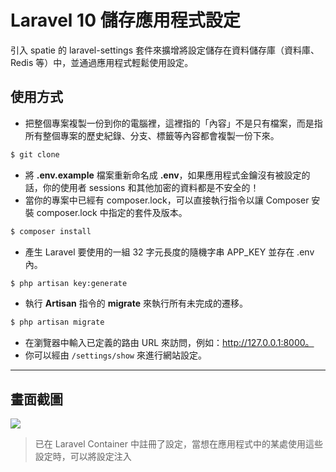 # Laravel 10 儲存應用程式設定

引入 spatie 的 laravel-settings 套件來擴增將設定儲存在資料儲存庫（資料庫、Redis 等）中，並通過應用程式輕鬆使用設定。

## 使用方式
- 把整個專案複製一份到你的電腦裡，這裡指的「內容」不是只有檔案，而是指所有整個專案的歷史紀錄、分支、標籤等內容都會複製一份下來。
```sh
$ git clone
```
- 將 __.env.example__ 檔案重新命名成 __.env__，如果應用程式金鑰沒有被設定的話，你的使用者 sessions 和其他加密的資料都是不安全的！
- 當你的專案中已經有 composer.lock，可以直接執行指令以讓 Composer 安裝 composer.lock 中指定的套件及版本。
```sh
$ composer install
```
- 產生 Laravel 要使用的一組 32 字元長度的隨機字串 APP_KEY 並存在 .env 內。
```sh
$ php artisan key:generate
```
- 執行 __Artisan__ 指令的 __migrate__ 來執行所有未完成的遷移。
```sh
$ php artisan migrate
```
- 在瀏覽器中輸入已定義的路由 URL 來訪問，例如：http://127.0.0.1:8000。
- 你可以經由 `/settings/show` 來進行網站設定。

----

## 畫面截圖
![](https://i.imgur.com/MhFIOet.png)
> 已在 Laravel Container 中註冊了設定，當想在應用程式中的某處使用這些設定時，可以將設定注入
